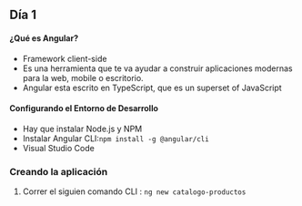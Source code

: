## Día 1
#### ¿Qué es Angular?
* Framework client-side
* Es una herramienta que te va ayudar a construir aplicaciones modernas para la web, mobile o escritorio.
* Angular esta escrito en TypeScript, que es un superset of JavaScript

#### Configurando el Entorno de Desarrollo
* Hay que instalar Node.js y NPM
* Instalar Angular CLI:```npm install -g @angular/cli ```
* Visual Studio Code

### Creando la aplicación
1. Correr el siguien comando CLI :           ```ng new catalogo-productos ```



